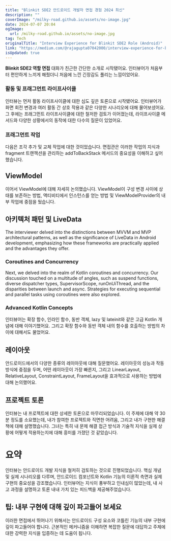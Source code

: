 ```yaml
---
title: "Blinkit SDE2 안드로이드 개발자 면접 경험 2024 최신"
description: ""
coverImage: "/milky-road.github.io/assets/no-image.jpg"
date: 2024-07-07 20:04
ogImage:
  url: /milky-road.github.io/assets/no-image.jpg
tag: Tech
originalTitle: "Interview Experience for Blinkit SDE2 Role (Android)"
link: "https://medium.com/@rajagupta07042000/interview-experience-for-blinkit-sde2-role-android-b35907ff0821"
isUpdated: true
---
```


**Blinkit SDE2 역할 면접** 대화가 친근한 간단한 소개로 시작됐어요. 인터뷰어가 처음부터 편안하게 느끼게 해줬더니 처음에 느낀 긴장감도 풀리는 느낌이었어요.

### 활동 및 프래그먼트 라이프사이클

인터뷰는 먼저 활동 라이프사이클에 대한 심도 깊은 토론으로 시작됐어요. 인터뷰어가 화면 회전 변경과 여러 활동 간 상호 작용과 같은 다양한 시나리오에 대해 물어보셨어요. 그 후에는 프래그먼트 라이프사이클에 대한 철저한 검토가 이어졌는데, 라이프사이클 메서드와 다양한 상황에서의 동작에 대한 다수의 질문이 있었어요.

### 프래그먼트 작업

<!-- cozy-coder - 수평 -->

<ins class="adsbygoogle"
     style="display:block"
     data-ad-client="ca-pub-4877378276818686"
     data-ad-slot="1107185301"
     data-ad-format="auto"
     data-full-width-responsive="true"></ins>

<script>
     (adsbygoogle = window.adsbygoogle || []).push({});
</script>

다음은 조각 추가 및 교체 작업에 대한 것이었습니다. 면접관은 이러한 작업의 지식과 fragment 트랜잭션을 관리하는 addToBackStack 메서드의 중요성을 이해하고 싶어했습니다.

## ViewModel

이어서 ViewModel에 대해 자세히 논의했습니다. ViewModel이 구성 변경 사이에 상태를 보존하는 방법, 액티비티에서 인스턴스를 얻는 방법 및 ViewModelProvider의 내부 작업에 중점을 뒀습니다.

## 아키텍처 패턴 및 LiveData

<!-- cozy-coder - 수평 -->

<ins class="adsbygoogle"
     style="display:block"
     data-ad-client="ca-pub-4877378276818686"
     data-ad-slot="1107185301"
     data-ad-format="auto"
     data-full-width-responsive="true"></ins>

<script>
     (adsbygoogle = window.adsbygoogle || []).push({});
</script>

The interviewer delved into the distinctions between MVVM and MVP architectural patterns, as well as the significance of LiveData in Android development, emphasizing how these frameworks are practically applied and the advantages they offer.

### Coroutines and Concurrency

Next, we delved into the realm of Kotlin coroutines and concurrency. Our discussion touched on a multitude of angles, such as suspend functions, diverse dispatcher types, SupervisorScope, runOnUiThread, and the disparities between launch and async. Strategies for executing sequential and parallel tasks using coroutines were also explored.

### Advanced Kotlin Concepts

<!-- cozy-coder - 수평 -->

<ins class="adsbygoogle"
     style="display:block"
     data-ad-client="ca-pub-4877378276818686"
     data-ad-slot="1107185301"
     data-ad-format="auto"
     data-full-width-responsive="true"></ins>

<script>
     (adsbygoogle = window.adsbygoogle || []).push({});
</script>

인터뷰어는 확장 함수, 인라인 함수, 동반 객체, lazy 및 lateinit와 같은 고급 Kotlin 개념에 대해 이야기했어요. 그리고 확장 함수와 동반 객체 내의 함수를 호출하는 방법의 차이에 대해서도 물었어요.

## 레이아웃

안드로이드에서의 다양한 종류의 레이아웃에 대해 질문했어요. 레이아웃의 성능과 작동 방식에 중점을 두며, 어떤 레이아웃이 가장 빠른지, 그리고 LinearLayout, RelativeLayout, ConstraintLayout, FrameLayout을 효과적으로 사용하는 방법에 대해 논의했어요.

## 프로젝트 토론

<!-- cozy-coder - 수평 -->

<ins class="adsbygoogle"
     style="display:block"
     data-ad-client="ca-pub-4877378276818686"
     data-ad-slot="1107185301"
     data-ad-format="auto"
     data-full-width-responsive="true"></ins>

<script>
     (adsbygoogle = window.adsbygoogle || []).push({});
</script>

인터뷰는 내 프로젝트에 대한 상세한 토론으로 마무리되었습니다. 이 주제에 대해 약 30분 정도를 소요했는데, 내가 참여한 프로젝트와 직면한 어려움, 그리고 내가 구현한 해결책에 대해 설명했습니다. 그녀는 특히 내 문제 해결 접근 방식과 기술적 지식을 실제 상황에 어떻게 적용하는지에 대해 흥미를 가졌던 것 같았습니다.

# 요약

인터뷰는 안드로이드 개발 지식을 철저히 검토하는 것으로 진행되었습니다. 핵심 개념 및 실제 시나리오를 다루며, 안드로이드 컴포넌트와 Kotlin 기능의 이론적 측면과 실제 구현의 중요성을 강조했습니다. 인터뷰어는 지식이 풍부하고 인내심이 많았는데, 내 사고 과정을 설명하고 토론 내내 가치 있는 피드백을 제공해주었습니다.

## 팁: 내부 구현에 대해 깊이 파고들어 보세요

<!-- cozy-coder - 수평 -->

<ins class="adsbygoogle"
     style="display:block"
     data-ad-client="ca-pub-4877378276818686"
     data-ad-slot="1107185301"
     data-ad-format="auto"
     data-full-width-responsive="true"></ins>

<script>
     (adsbygoogle = window.adsbygoogle || []).push({});
</script>

이러한 면접에서 뛰어나기 위해서는 안드로이드 구성 요소와 코틀린 기능의 내부 구현에 깊이 파고들어야 합니다. 근본적인 메커니즘을 이해하면 복잡한 질문에 대답하고 주제에 대한 강력한 지식을 입증하는 데 도움이 됩니다.
